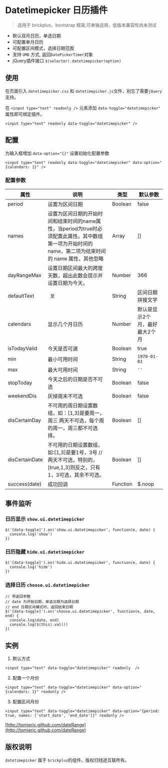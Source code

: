 # Datetimepicker 日历插件

> 适用于 brickplus、bootstrap 框架,可单独适用，低版本兼容性尚未测试

* 默认双月日历，单选日期
* 可配置单月日历
* 可配置区间模式，选择日期范围
* 支持 `UMD` 方式, 返回`DatePickerTimer`对象
* jQuery插件接口 `$(selector).datetimepicker(option)`

## 使用

在页面引入 `datetimepicker.css` 和 `datetimepicker.js`文件，别忘了需要`jQuery`支持。

在 `<input type="text" readonly />` 元素添加 `data-toggle="datetimepicker"` 属性即可绑定插件。

```
<input type="text" readonly data-toggle="datetimepicker" />
```

## 配置

为输入框增加 `data-option="{}"` 设置初始化配置参数

```
<input type="text" readonly data-toggle="datetimepicker" data-option="{calendars: 1}" />
```

### 配置参数

<table class="table">
    <thead>
        <tr>
        <th>属性</th>
        <th>说明</th>
        <th>类型</th>
        <th>默认参数</th>
        </tr>
    </thead>
    <tbody>
        <tr>
        <td>period</td>
        <td>设置为区间日期</td>
        <td>Boolean</td>
        <td>false</td>
        </tr>
        <tr>
        <td>names</td>
        <td>设置为区间日期的开始时间和结束时间的name属性，当period为true时必须配置此属性。其中数组第一项为开始时间的 name，第二项为结束时间的 name 属性，其他忽略</td>
        <td>Array</td>
        <td>[]</td>
        </tr>
        <tr>
        <td>dayRangeMax</td>
        <td>设置日期区间最大的跨度天数，超出此数会提示并设置日期为今天。</td>
        <td>Number</td>
        <td>366</td>
        </tr>
        <tr>
        <td>defaultText</td>
        <td><code> 至 </code></td>
        <td>String</td>
        <td>区间日期拼接文字</td>
        </tr>
        <tr>
        <td>calendars</td>
        <td>显示几个月日历</td>
        <td>Number</td>
        <td>默认是显示2个月，最好最大2个月</td>
        </tr>
        <tr>
        <td>isTodayValid</td>
        <td>今天是否可選</td>
        <td>Boolean</td>
        <td>true</td>
        </tr>
        <tr>
        <td>min</td>
        <td>最小可用时间</td>
        <td>String</td>
        <td><code>1970-01-01</code></td>
        </tr>
        <tr>
        <td>max</td>
        <td>最大可用时间</td>
        <td>String</td>
        <td><code>''</code></td>
        </tr>
        <tr>
        <td>stopToday</td>
        <td>今天之后的日期是否不可选</td>
        <td>Boolean</td>
        <td>false</td>
        </tr>
        <tr>
        <td>weekendDis</td>
        <td>灰掉周末不可选</td>
        <td>Boolean</td>
        <td>false</td>
        </tr>
        <tr>
        <td>disCertainDay</td>
        <td>不可用的周日期设置数组，如：[1,3]是要周一， 周三 两天不可选，每个周的周一，周三都不可选择。</td>
        <td>Boolean</td>
        <td>[]</td>
        </tr>
        <tr>
        <td>disCertainDate</td>
        <td>不可用的日期设置数组，如:[1,3]是要1号，3号 // 两天不可选，特别的，[true,1,3]则反之，只有1，3可选，其余不可选。</td>
        <td>Boolean</td>
        <td>[]</td>
        </tr>
        <tr>
        <td>success(date)</td>
        <td>成功回调</td>
        <td>Function</td>
        <td>$.noop</td>
        </tr>
    </tbody>
</table>

## 事件监听

### 日历显示 `show.ui.datetimepicker`

```
$('[data-toggle]').on('show.ui.datetimepicker', function(e, date) {
  console.log('show')
})
```

### 日历隐藏 `hide.ui.datetimepicker`

```
$('[data-toggle]').on('hide.ui.datetimepicker', function(e, date) {
  console.log('hide')
})
```

### 选择日历 `choose.ui.datetimepicker`

```
// 带返回参数
// date 为开始日期，单选日期为选择日期
// end 日期区间模式时，返回结束日期
$('[data-toggle]').on('choose.ui.datetimepicker', function(e, date, end) {
  console.log(date, end)
  console.log($(this).val())
})
```

## 实例

1. 默认方式

```
<input type="text" data-toggle="datetimepicker" readonly  />
```

2. 配置一个月份

```
<input type="text" data-toggle="datetimepicker" data-option="{calendars: 1}" readonly />
```

3. 配置区间月份

```
<input type="text" data-toggle="datetimepicker" data-option="{period: true, names: ['start_date', 'end_date']}" readonly />
```

[http://tomieric.github.com/dateRange](http://tomieric.github.com/dateRange)


## 版权说明

`datetimepicker` 属于 `brickplus`的组件，版权归钱途互联所有。
